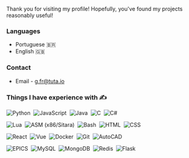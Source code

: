 Thank you for visiting my profile! Hopefully, you've found my projects reasonably useful!

### Languages
- Portuguese 🇧🇷
- English 🇬🇧

### Contact

- Email - g.fr@tuta.io

### 

### Things I have experience with ✍️

![Python](https://img.shields.io/badge/-Python-333333?style=flat&logo=python)&nbsp;
![JavaScript](https://img.shields.io/badge/-JavaScript-333333?style=flat&logo=javascript)&nbsp;
![Java](https://img.shields.io/badge/-Java-333333?style=flat&logo=Java&logoColor=FFA518)&nbsp;
![C](https://img.shields.io/badge/-C-333333?style=flat&logo=C&logoColor=A8B9CC)&nbsp;
![C#](https://img.shields.io/badge/-CSharp-333333?style=flat&logo=Csharp&logoColor=A8B9CC)&nbsp;

![Lua](https://img.shields.io/badge/-Lua%20-333333.svg?&style=flat&logo=Lua)&nbsp;
![ASM (x86/Sitara)](https://img.shields.io/badge/-ASM%20(x86/Sitara)%20-333333.svg?&style=flat)&nbsp;
![Bash](https://img.shields.io/badge/-Bash%20-333333.svg?&style=flat&logo=gnu-bash)&nbsp;
![HTML](https://img.shields.io/badge/-HTML%20-333333.svg?&style=flat&logo=html5)&nbsp;
![CSS](https://img.shields.io/badge/-CSS%20-333333.svg?&style=flat&logo=css3)&nbsp;

![React](https://img.shields.io/badge/-React-333333?style=flat&logo=react)&nbsp;
![Vue](https://img.shields.io/badge/-Vue-333333?style=flat&logo=Vue.js)&nbsp;
![Docker](https://img.shields.io/badge/-Docker-333333?style=flat&logo=docker)&nbsp;
![Git](https://img.shields.io/badge/-Git-333333?style=flat&logo=git)&nbsp;
![AutoCAD](https://img.shields.io/badge/-AutoCAD-333333?style=flat&logo=autodesk)&nbsp;

![EPICS](https://img.shields.io/badge/-EPICS-333333?style=flat)&nbsp;
![MySQL](https://img.shields.io/badge/-MySQL-333333.svg?&style=flat&logo=mysql&logoColor=A8B9CC)&nbsp;
![MongoDB](https://img.shields.io/badge/-MongoDB-333333.svg?&style=flat&logo=mongodb)&nbsp;
![Redis](https://img.shields.io/badge/-Redis-333333.svg?&style=flat&logo=redis)&nbsp;
![Flask](https://img.shields.io/badge/-Flask-333333?style=flat&logo=Flask&logoColor=A8B9CC)&nbsp;
